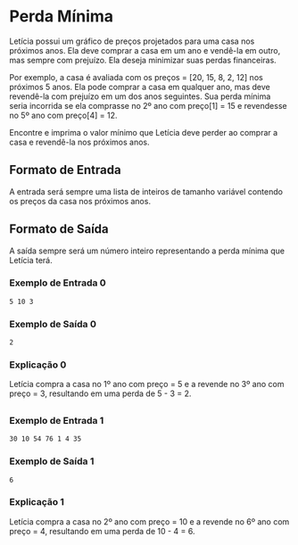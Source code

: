 # Perda Mínima
Letícia possui um gráfico de preços projetados para uma casa nos próximos anos. Ela deve comprar a casa em um ano e vendê-la em outro, mas sempre com prejuízo. Ela deseja minimizar suas perdas financeiras.

Por exemplo, a casa é avaliada com os preços = [20, 15, 8, 2, 12] nos próximos 5 anos. Ela pode comprar a casa em qualquer ano, mas deve revendê-la com prejuízo em um dos anos seguintes. Sua perda mínima seria incorrida se ela comprasse no 2º ano com preço[1] = 15 e revendesse no 5º ano com preço[4] = 12.

Encontre e imprima o valor mínimo que Letícia deve perder ao comprar a casa e revendê-la nos próximos anos.

## Formato de Entrada
A entrada será sempre uma lista de inteiros de tamanho variável contendo os preços da casa nos próximos anos.

## Formato de Saída
A saída sempre será um número inteiro representando a perda mínima que Letícia terá.

### Exemplo de Entrada 0
```
5 10 3
```

### Exemplo de Saída 0
```
2
```

### Explicação 0
Letícia compra a casa no 1º ano com preço = 5 e a revende no 3º ano com preço = 3, resultando em uma perda de 5 - 3 = 2.
##
### Exemplo de Entrada 1
```
30 10 54 76 1 4 35
```

### Exemplo de Saída 1
```
6
```

### Explicação 1
Letícia compra a casa no 2º ano com preço = 10 e a revende no 6º ano com preço = 4, resultando em uma perda de 10 - 4 = 6.




